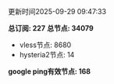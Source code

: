 更新时间2025-09-29 09:47:33

**总订阅: 227**
**总节点: 34079**
- vless节点: 8680
- hysteria2节点: 14

**google ping有效节点: 168**
